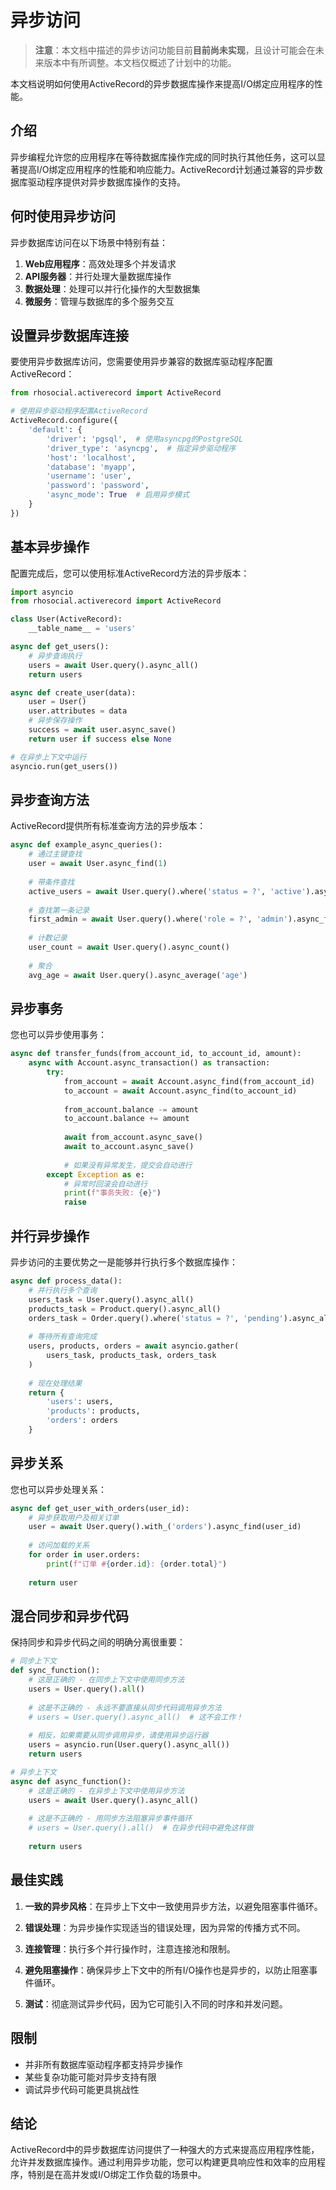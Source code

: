 # 异步访问

> **注意**：本文档中描述的异步访问功能目前**目前尚未实现**，且设计可能会在未来版本中有所调整。本文档仅概述了计划中的功能。

本文档说明如何使用ActiveRecord的异步数据库操作来提高I/O绑定应用程序的性能。

## 介绍

异步编程允许您的应用程序在等待数据库操作完成的同时执行其他任务，这可以显著提高I/O绑定应用程序的性能和响应能力。ActiveRecord计划通过兼容的异步数据库驱动程序提供对异步数据库操作的支持。

## 何时使用异步访问

异步数据库访问在以下场景中特别有益：

1. **Web应用程序**：高效处理多个并发请求
2. **API服务器**：并行处理大量数据库操作
3. **数据处理**：处理可以并行化操作的大型数据集
4. **微服务**：管理与数据库的多个服务交互

## 设置异步数据库连接

要使用异步数据库访问，您需要使用异步兼容的数据库驱动程序配置ActiveRecord：

```python
from rhosocial.activerecord import ActiveRecord

# 使用异步驱动程序配置ActiveRecord
ActiveRecord.configure({
    'default': {
        'driver': 'pgsql',  # 使用asyncpg的PostgreSQL
        'driver_type': 'asyncpg',  # 指定异步驱动程序
        'host': 'localhost',
        'database': 'myapp',
        'username': 'user',
        'password': 'password',
        'async_mode': True  # 启用异步模式
    }
})
```

## 基本异步操作

配置完成后，您可以使用标准ActiveRecord方法的异步版本：

```python
import asyncio
from rhosocial.activerecord import ActiveRecord

class User(ActiveRecord):
    __table_name__ = 'users'

async def get_users():
    # 异步查询执行
    users = await User.query().async_all()
    return users

async def create_user(data):
    user = User()
    user.attributes = data
    # 异步保存操作
    success = await user.async_save()
    return user if success else None

# 在异步上下文中运行
asyncio.run(get_users())
```

## 异步查询方法

ActiveRecord提供所有标准查询方法的异步版本：

```python
async def example_async_queries():
    # 通过主键查找
    user = await User.async_find(1)
    
    # 带条件查找
    active_users = await User.query().where('status = ?', 'active').async_all()
    
    # 查找第一条记录
    first_admin = await User.query().where('role = ?', 'admin').async_first()
    
    # 计数记录
    user_count = await User.query().async_count()
    
    # 聚合
    avg_age = await User.query().async_average('age')
```

## 异步事务

您也可以异步使用事务：

```python
async def transfer_funds(from_account_id, to_account_id, amount):
    async with Account.async_transaction() as transaction:
        try:
            from_account = await Account.async_find(from_account_id)
            to_account = await Account.async_find(to_account_id)
            
            from_account.balance -= amount
            to_account.balance += amount
            
            await from_account.async_save()
            await to_account.async_save()
            
            # 如果没有异常发生，提交会自动进行
        except Exception as e:
            # 异常时回滚会自动进行
            print(f"事务失败: {e}")
            raise
```

## 并行异步操作

异步访问的主要优势之一是能够并行执行多个数据库操作：

```python
async def process_data():
    # 并行执行多个查询
    users_task = User.query().async_all()
    products_task = Product.query().async_all()
    orders_task = Order.query().where('status = ?', 'pending').async_all()
    
    # 等待所有查询完成
    users, products, orders = await asyncio.gather(
        users_task, products_task, orders_task
    )
    
    # 现在处理结果
    return {
        'users': users,
        'products': products,
        'orders': orders
    }
```

## 异步关系

您也可以异步处理关系：

```python
async def get_user_with_orders(user_id):
    # 异步获取用户及相关订单
    user = await User.query().with_('orders').async_find(user_id)
    
    # 访问加载的关系
    for order in user.orders:
        print(f"订单 #{order.id}: {order.total}")
    
    return user
```

## 混合同步和异步代码

保持同步和异步代码之间的明确分离很重要：

```python
# 同步上下文
def sync_function():
    # 这是正确的 - 在同步上下文中使用同步方法
    users = User.query().all()
    
    # 这是不正确的 - 永远不要直接从同步代码调用异步方法
    # users = User.query().async_all()  # 这不会工作！
    
    # 相反，如果需要从同步调用异步，请使用异步运行器
    users = asyncio.run(User.query().async_all())
    return users

# 异步上下文
async def async_function():
    # 这是正确的 - 在异步上下文中使用异步方法
    users = await User.query().async_all()
    
    # 这是不正确的 - 用同步方法阻塞异步事件循环
    # users = User.query().all()  # 在异步代码中避免这样做
    
    return users
```

## 最佳实践

1. **一致的异步风格**：在异步上下文中一致使用异步方法，以避免阻塞事件循环。

2. **错误处理**：为异步操作实现适当的错误处理，因为异常的传播方式不同。

3. **连接管理**：执行多个并行操作时，注意连接池和限制。

4. **避免阻塞操作**：确保异步上下文中的所有I/O操作也是异步的，以防止阻塞事件循环。

5. **测试**：彻底测试异步代码，因为它可能引入不同的时序和并发问题。

## 限制

- 并非所有数据库驱动程序都支持异步操作
- 某些复杂功能可能对异步支持有限
- 调试异步代码可能更具挑战性

## 结论

ActiveRecord中的异步数据库访问提供了一种强大的方式来提高应用程序性能，允许并发数据库操作。通过利用异步功能，您可以构建更具响应性和效率的应用程序，特别是在高并发或I/O绑定工作负载的场景中。